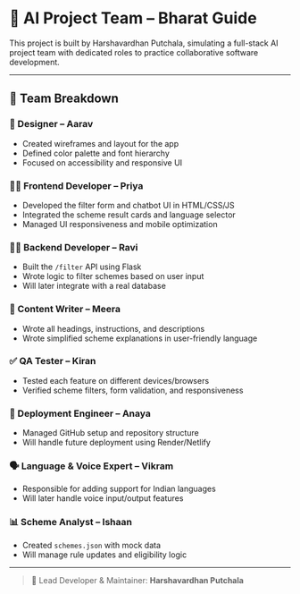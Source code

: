 # 👥 AI Project Team – Bharat Guide

This project is built by Harshavardhan Putchala, simulating a full-stack AI project team with dedicated roles to practice collaborative software development.

---

## 🧩 Team Breakdown

### 🎨 Designer – Aarav
- Created wireframes and layout for the app
- Defined color palette and font hierarchy
- Focused on accessibility and responsive UI

### 👩‍💻 Frontend Developer – Priya
- Developed the filter form and chatbot UI in HTML/CSS/JS
- Integrated the scheme result cards and language selector
- Managed UI responsiveness and mobile optimization

### 🧑‍💻 Backend Developer – Ravi
- Built the `/filter` API using Flask
- Wrote logic to filter schemes based on user input
- Will later integrate with a real database

### 📄 Content Writer – Meera
- Wrote all headings, instructions, and descriptions
- Wrote simplified scheme explanations in user-friendly language

### ✅ QA Tester – Kiran
- Tested each feature on different devices/browsers
- Verified scheme filters, form validation, and responsiveness

### 🚀 Deployment Engineer – Anaya
- Managed GitHub setup and repository structure
- Will handle future deployment using Render/Netlify

### 🗣️ Language & Voice Expert – Vikram
- Responsible for adding support for Indian languages
- Will later handle voice input/output features

### 📊 Scheme Analyst – Ishaan
- Created `schemes.json` with mock data
- Will manage rule updates and eligibility logic

---

> 👤 Lead Developer & Maintainer: **Harshavardhan Putchala**

